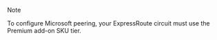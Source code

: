 >[!NOTE]
>To configure Microsoft peering, your ExpressRoute circuit must use the Premium add-on SKU tier. 
>
>
